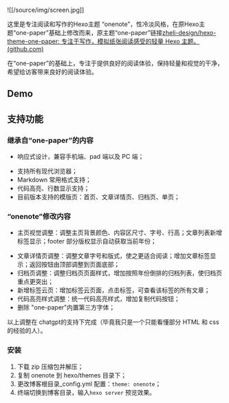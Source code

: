 ![[/source/img/screen.jpg]]

这里是专注阅读和写作的Hexo主题 “onenote”，性冷淡风格，在原Hexo主题“one-paper”基础上修改而来，原主题“one-paper”链接[zheli-design/hexo-theme-one-paper: 专注于写作，模拟纸张阅读感受的轻量 Hexo 主题。 (github.com)](https://github.com/zheli-design/hexo-theme-one-paper)

在“one-paper”的基础上，专注于提供良好的阅读体验，保持轻量和视觉的干净，希望给访客带来良好的阅读体验。

## Demo

## 支持功能

### 继承自“one-paper”的内容

* 响应式设计，兼容手机端、pad 端以及 PC 端；
- 支持所有现代浏览器；
- Markdown 常用格式支持；
- 代码高亮、行数显示支持；
- 目前版本支持的模版页：首页、文章详情页、归档页、单页；
### “onenote”修改内容

* 主页视觉调整：调整主页背景颜色、内容区尺寸、字号、行高；文章列表新增标签显示；footer 部分版权显示自动获取当前年份；
- 文章详情页调整：调整文章字号和版式，使之更适合阅读；增加文章标签显示；返回按钮由顶部调整到页面底部；
- 归档页调整：调整归档页页面样式，增加按照年份倒排的归档列表，使归档页重点更突出；
- 新增标签云页：增加标签云页面，点击标签，可查看该标签的所有文章；
- 代码高亮样式调整：统一代码高亮样式，增加复制代码按钮；
- 删除 "one-paper"内置第三方字体；

以上调整在 chatgpt的支持下完成（毕竟我只是一个只能看懂部分 HTML 和 css的经验的人）。

### 安装

1. 下载 zip 压缩包并解压；
2. 复制 onenote 到 hexo/themes 目录下；
3. 更改博客根目录_config.yml 配置：`theme: onenote`；
4.  终端切换到博客目录，输入`hexo server` 预览效果。

